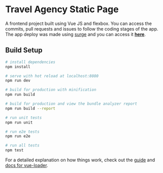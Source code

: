 # Travel Agency Static Page

A frontend project built using Vue JS and flexbox. You can access the commits, pull requests and issues to follow the coding stages of the app. The app deploy was made using [surge](https://www.surge.sh/) and you can access it __[here](http://acrid-hill.surge.sh/)__.
## Build Setup

``` bash
# install dependencies
npm install

# serve with hot reload at localhost:8080
npm run dev

# build for production with minification
npm run build

# build for production and view the bundle analyzer report
npm run build --report

# run unit tests
npm run unit

# run e2e tests
npm run e2e

# run all tests
npm test
```

For a detailed explanation on how things work, check out the [guide](http://vuejs-templates.github.io/webpack/) and [docs for vue-loader](http://vuejs.github.io/vue-loader).
